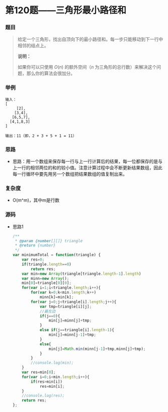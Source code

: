 # 第120题——三角形最小路径和

### 题目

> 给定一个三角形，找出自顶向下的最小路径和。每一步只能移动到下一行中相邻的结点上。
>
> **说明：**
>
> 如果你可以只使用 *O*(*n*) 的额外空间（*n* 为三角形的总行数）来解决这个问题，那么你的算法会很加分。

### 举例

```
输入：
[
     [2],
    [3,4],
   [6,5,7],
  [4,1,8,3]
]

输出：11（即，2 + 3 + 5 + 1 = 11）
```

### 思路

* 思路：用一个数组来保存每一行与上一行计算后的结果，每一位都保存的是与上一行的相邻两位的和的较小值。注意计算过程中会不断更新结果数组，因此每一行循环中要先用另一个数组把结果数组的值复制出来。

### 复杂度

- O(m^m)，其中m是行数


### 源码

* 思路1

  ```js
  /**
   * @param {number[][]} triangle
   * @return {number}
   */
  var minimumTotal = function(triangle) {
      var res=0;
      if(triangle.length==0)
          return res;
      var min=new Array(triangle[triangle.length-1].length)
      var minn=new Array();
      min[0]=triangle[0][0];
      for(var i=1;i<triangle.length;i++){
          for(var k=0;k<min.length;k++)
              minn[k]=min[k];
          for(var j=0;j<triangle[i].length;j++){
              var tmp=triangle[i][j];   
              //最左边
              if(j==0){
                  min[j]=minn[j]+tmp;
              } 
              else if(j==triangle[i].length-1){
                  min[j]=minn[j-1]+tmp;
              } 
              else{
                  min[j]=Math.min(minn[j-1]+tmp,minn[j]+tmp);
              }
          }
          //console.log(min);
      }
      var res=min[0];
      for(var i=0;i<min.length;i++){
          if(res>min[i])
              res=min[i];
      }
      //console.log(res);
      return res;    
  };
  ```

